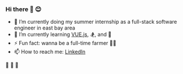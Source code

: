 ### Hi there :wave: :blush:	

- 🔭 I’m currently doing my summer internship as a full-stack software engineer in east bay area
- 🌱 I’m currently learning [VUE.js](https://vuejs.org/), :snowboarder:, and :lotus_position:
- ⚡ Fun fact: wanna be a full-time farmer :woman_farmer:
- 📫 How to reach me: [LinkedIn](https://www.linkedin.com/in/ruohandang/)

:heartbeat:	:heartbeat:	:heartbeat:	

<!--
**ruohandang/ruohandang** is a ✨ _special_ ✨ repository because its `README.md` (this file) appears on your GitHub profile.

Here are some ideas to get you started:

- 🔭 I’m currently working on ...
- 🌱 I’m currently learning ...
- 👯 I’m looking to collaborate on ...
- 🤔 I’m looking for help with ...
- 💬 Ask me about ...
- 📫 How to reach me: ...
- 😄 Pronouns: ...
- ⚡ Fun fact: ...
[![Ruohan's github stats](https://github-readme-stats.vercel.app/api?username=ruohandang&count_private=true&show_icons=true&hide=stars&theme=cobalt)](https://github.com/ruohandang/github-readme-stats)
-->
